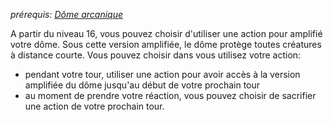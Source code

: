 *prérequis: [Dôme arcanique](Dôme%20arcanique.md)*

A partir du niveau 16, vous pouvez choisir d'utiliser une action pour  amplifié votre dôme. Sous cette version amplifiée, le dôme protège toutes créatures à distance courte.
Vous pouvez choisir dans vous utilisez votre action:
- pendant votre tour, utiliser une action pour avoir accès à la version amplifiée du dôme jusqu'au début de votre prochain tour
- au moment de prendre votre réaction, vous pouvez choisir de sacrifier une action de votre prochain tour.